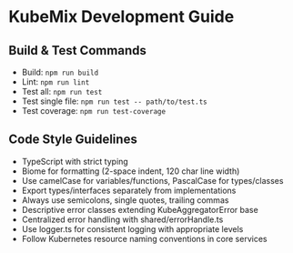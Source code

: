 # KubeMix Development Guide

## Build & Test Commands
- Build: `npm run build`
- Lint: `npm run lint`
- Test all: `npm run test`
- Test single file: `npm run test -- path/to/test.ts`
- Test coverage: `npm run test-coverage`

## Code Style Guidelines
- TypeScript with strict typing
- Biome for formatting (2-space indent, 120 char line width)
- Use camelCase for variables/functions, PascalCase for types/classes
- Export types/interfaces separately from implementations
- Always use semicolons, single quotes, trailing commas
- Descriptive error classes extending KubeAggregatorError base
- Centralized error handling with shared/errorHandle.ts
- Use logger.ts for consistent logging with appropriate levels
- Follow Kubernetes resource naming conventions in core services